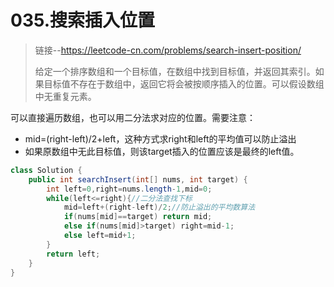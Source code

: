 # 035.搜索插入位置

> 链接--https://leetcode-cn.com/problems/search-insert-position/
>
> 给定一个排序数组和一个目标值，在数组中找到目标值，并返回其索引。如果目标值不存在于数组中，返回它将会被按顺序插入的位置。可以假设数组中无重复元素。

可以直接遍历数组，也可以用二分法求对应的位置。需要注意：

- mid=(right-left)/2+left，这种方式求right和left的平均值可以防止溢出
- 如果原数组中无此目标值，则该target插入的位置应该是最终的left值。

~~~java
class Solution {
    public int searchInsert(int[] nums, int target) {
        int left=0,right=nums.length-1,mid=0;
        while(left<=right){//二分法查找下标
            mid=left+(right-left)/2;//防止溢出的平均数算法
            if(nums[mid]==target) return mid;
            else if(nums[mid]>target) right=mid-1;
            else left=mid+1; 
        }
        return left;
    }
}
~~~